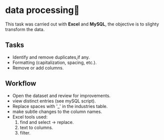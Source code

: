 # data processing📎
This task was carried out with **Excel** and **MySQL**, the objective is to slighty transform the data.

## Tasks
- Identify and remove duplicates,if any.
- Formatting (capitalization, spacing, etc.).
- Remove or add columns.

## Workflow
   - Open the dataset and review for improvements.
   - view distinct entries (see mySQL script).
   - Replace spaces with '_' in the industries table.
   - make subtle changes to the column names.
   - Excel tools used:
      1. find and select -> replace.
      2. text to columns.
      3. filter.

